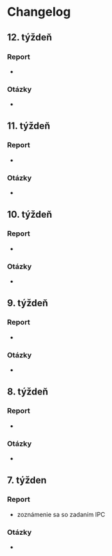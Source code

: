 # Changelog

## 12. týždeň
### Report
- 
### Otázky
- 

## 11. týždeň
### Report
- 
### Otázky
- 

## 10. týždeň
### Report
- 
### Otázky
- 

## 9. týždeň
### Report
- 
### Otázky
- 

## 8. týždeň
### Report
- 
### Otázky
- 

## 7. týžden
### Report
- zoznámenie sa so zadaním IPC
### Otázky
-